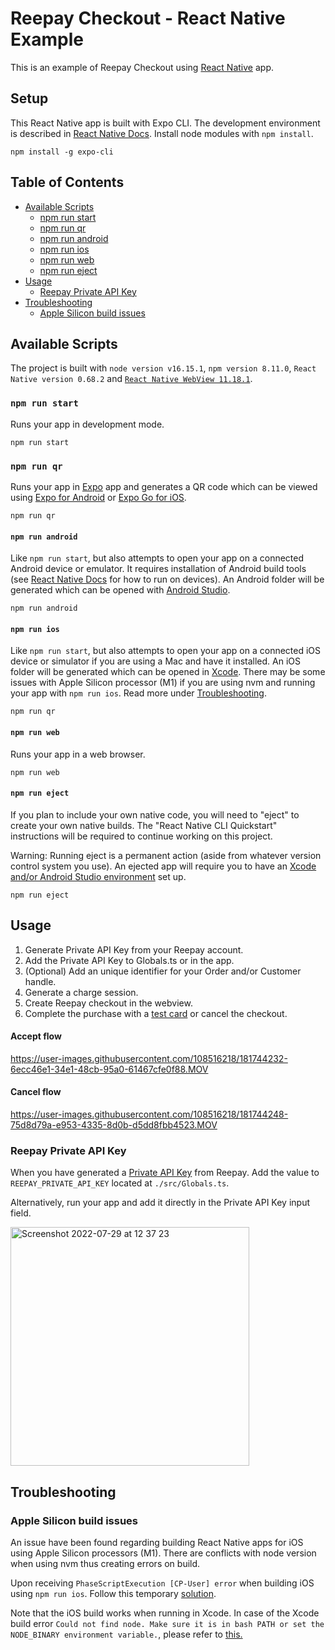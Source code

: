 # Reepay Checkout - React Native Example

This is an example of Reepay Checkout using [React Native](https://reactnative.dev/) app.

## Setup

This React Native app is built with Expo CLI. The development environment is described in [React Native Docs](https://reactnative.dev/docs/environment-setup). Install node modules with `npm install`.

```
npm install -g expo-cli
```

## Table of Contents

- [Available Scripts](#available-scripts)
  - [npm run start](#npm-run-start)
  - [npm run qr](#npm-run-qr)
  - [npm run android](#npm-run-android)
  - [npm run ios](#npm-run-ios)
  - [npm run web](#npm-run-web)
  - [npm run eject](#npm-run-eject)
- [Usage](#usage)
  - [Reepay Private API Key](#reepay-private-api-key)
- [Troubleshooting](#troubleshooting)
  - [Apple Silicon build issues](#apple-silicon-build-issues)

## Available Scripts

The project is built with `node version v16.15.1`, `npm version 8.11.0`, `React Native version 0.68.2` and [`React Native WebView 11.18.1`](https://github.com/react-native-webview/react-native-webview).

### `npm run start`

Runs your app in development mode.

```
npm run start
```

### `npm run qr`

Runs your app in [Expo](https://expo.dev/) app and generates a QR code which can be viewed using [Expo for Android](https://play.google.com/store/apps/details?id=host.exp.exponent) or [Expo Go for iOS](https://apps.apple.com/us/app/expo-go/id982107779).

```
npm run qr
```

#### `npm run android`

Like `npm run start`, but also attempts to open your app on a connected Android device or emulator. It requires installation of Android build tools (see [React Native Docs](https://reactnative.dev/docs/running-on-device) for how to run on devices). An Android folder will be generated which can be opened with [Android Studio](https://developer.android.com/studio).

```
npm run android
```

#### `npm run ios`

Like `npm run start`, but also attempts to open your app on a connected iOS device or simulator if you are using a Mac and have it installed. An iOS folder will be generated which can be opened in [Xcode](https://developer.apple.com/xcode/). There may be some issues with Apple Silicon processor (M1) if you are using nvm and running your app with `npm run ios`. Read more under [Troubleshooting](#troubleshooting).

```
npm run qr
```

#### `npm run web`

Runs your app in a web browser.

```
npm run web
```

#### `npm run eject`

If you plan to include your own native code, you will need to "eject" to create your own native builds. The "React Native CLI Quickstart" instructions will be required to continue working on this project.

Warning: Running eject is a permanent action (aside from whatever version control system you use). An ejected app will require you to have an [Xcode and/or Android Studio environment](https://reactnative.dev/docs/environment-setup) set up.

```
npm run eject
```

## Usage

1. Generate Private API Key from your Reepay account.
2. Add the Private API Key to Globals.ts or in the app.
3. (Optional) Add an unique identifier for your Order and/or Customer handle.
4. Generate a charge session.
5. Create Reepay checkout in the webview.
6. Complete the purchase with a [test card](https://reference.reepay.com/api/#testing) or cancel the checkout.

#### Accept flow

https://user-images.githubusercontent.com/108516218/181744232-6ecc46e1-34e1-48cb-95a0-61467cfe0f88.MOV

#### Cancel flow

https://user-images.githubusercontent.com/108516218/181744248-75d8d79a-e953-4335-8d0b-d5dd8fbb4523.MOV

### Reepay Private API Key

When you have generated a [Private API Key](https://app.reepay.com/#/rp/dev/api) from Reepay. Add the value to `REEPAY_PRIVATE_API_KEY` located at `./src/Globals.ts`.

Alternatively, run your app and add it directly in the Private API Key input field.

<img width="382" alt="Screenshot 2022-07-29 at 12 37 23" src="https://user-images.githubusercontent.com/108516218/181742087-5f6f5a55-be59-41fe-9768-377a5c5bbb04.png">

## Troubleshooting

### Apple Silicon build issues

An issue have been found regarding building React Native apps for iOS using Apple Silicon processors (M1). There are conflicts with node version when using nvm thus creating errors on build.

Upon receiving `PhaseScriptExecution [CP-User] error` when building iOS using `npm run ios`. Follow this temporary [solution](https://stackoverflow.com/questions/66742033/phasescriptexecution-cp-user-error-in-react-native/70309731#70309731).

Note that the iOS build works when running in Xcode. In case of the Xcode build error `Could not find node. Make sure it is in bash PATH or set the NODE_BINARY environment variable.`, please refer to [this.](https://stackoverflow.com/a/67342683/18702051)
